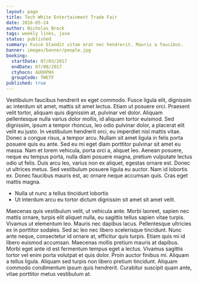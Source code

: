 ```yaml
---
layout: page
title: Tech White Entertainment Trade Fair
date: 2016-05-24
author: Nicholas Brock
tags: weekly links, java
status: published
summary: Fusce blandit vitae erat nec hendrerit. Mauris a faucibus.
banner: images/banner/people.jpg
booking:
  startDate: 07/03/2017
  endDate: 07/08/2017
  ctyhocn: AUOOPHX
  groupCode: TWETF
published: true
---
```

Vestibulum faucibus hendrerit ex eget commodo. Fusce ligula elit, dignissim ac interdum sit amet, mattis sit amet lectus. Etiam ut posuere orci. Praesent velit tortor, aliquam quis dignissim at, pulvinar vel dolor. Aliquam pellentesque nulla varius dolor mollis, id aliquam tortor euismod. Sed dignissim, ipsum a tempor rhoncus, leo odio pulvinar dolor, a placerat elit velit eu justo. In vestibulum hendrerit orci, eu imperdiet nisl mattis vitae. Donec a congue risus, a tempor arcu. Nullam sit amet ligula in felis porta posuere quis eu ante.
Sed eu mi eget diam porttitor pulvinar sit amet eu massa. Nam et lorem vehicula, porta orci a, aliquet leo. Aenean posuere, neque eu tempus porta, nulla diam posuere magna, pretium vulputate lectus odio ut felis. Duis arcu leo, varius non ex aliquet, egestas ornare est. Donec ut ultrices metus. Sed vestibulum posuere ligula eu auctor. Nam id lobortis ex. Donec faucibus mauris est, ac ornare neque accumsan quis. Cras eget mattis magna.

* Nulla ut nunc a tellus tincidunt lobortis
* Ut interdum arcu eu tortor dictum dignissim sit amet sit amet velit.

Maecenas quis vestibulum velit, ut vehicula ante. Morbi laoreet, sapien nec mattis ornare, turpis elit aliquet nulla, eu sagittis tellus sapien vitae turpis. Vivamus ut elementum leo. Mauris nec dapibus lacus. Pellentesque ultricies ex in porttitor sodales. Sed ac leo nec libero scelerisque tincidunt. Nunc ante neque, consectetur id ornare at, efficitur quis turpis. Etiam quis mi id libero euismod accumsan. Maecenas mollis pretium mauris at dapibus. Morbi eget ante id est fermentum tempus eget a lectus. Vivamus sagittis tortor vel enim porta volutpat et quis dolor. Proin auctor finibus mi. Aliquam a tellus ligula. Aliquam sed turpis non libero pretium tincidunt. Aliquam commodo condimentum ipsum quis hendrerit. Curabitur suscipit quam ante, vitae porttitor metus vestibulum at.
